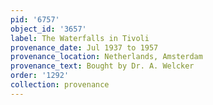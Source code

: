 ```yaml
---
pid: '6757'
object_id: '3657'
label: The Waterfalls in Tivoli
provenance_date: Jul 1937 to 1957
provenance_location: Netherlands, Amsterdam
provenance_text: Bought by Dr. A. Welcker
order: '1292'
collection: provenance
---
```


